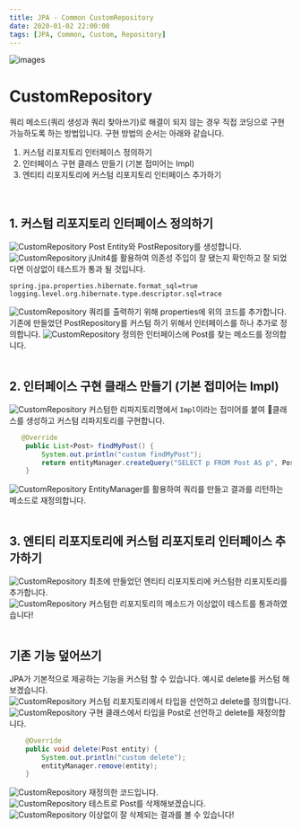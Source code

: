 ```yaml
---
title: JPA - Common CustomRepository
date: 2020-01-02 22:00:00
tags: [JPA, Common, Custom, Repository]
---
```


![images](../../images//jpa/jpa.jpg)<br/>

# CustomRepository

쿼리 메소드(쿼리 생성과 쿼리 찾아쓰기)로 해결이 되지 않는 경우 직접 코딩으로 구현 가능하도록 하는 방법입니다. 구현 방법의 순서는 아래와 같습니다.

1. 커스텀 리포지토리 인터페이스 정의하기
2. 인터페이스 구현 클래스 만들기 (기본 접미어는 Impl)
3. 엔티티 리포지토리에 커스텀 리포지토리 인터페이스 추가하기

<br/>

## 1. 커스텀 리포지토리 인터페이스 정의하기

![CustomRepository](../../images//jpa/customrepository/cus1.png) Post Entity와 PostRepository를 생성합니다.<br/>
![CustomRepository](../../images//jpa/customrepository/cus2.png) jUnit4를 활용하여 의존성 주입이 잘 됐는지 확인하고 잘 되었다면 이상없이 테스트가 통과 될 것입니다.<br/>

```properties
spring.jpa.properties.hibernate.format_sql=true
logging.level.org.hibernate.type.descriptor.sql=trace
```

![CustomRepository](../../images//jpa/customrepository/cus3.png) 쿼리를 출력하기 위해 properties에 위의 코드를 추가합니다.<br/>
기존에 만들었던 PostRepository를 커스텀 하기 위해서 인터페이스를 하나 추가로 정의합니다.
![CustomRepository](../../images//jpa/customrepository/cus4.png) 정의한 인터페이스에 Post를 찾는 메소드를 정의합니다.<br/>
<br/>

## 2. 인터페이스 구현 클래스 만들기 (기본 접미어는 Impl)

![CustomRepository](../../images//jpa/customrepository/cus6.png) 커스텀한 리파지토리명에서 `Impl`이라는 접미어를 붙여 클래스를 생성하고 커스텀 리파지토리를 구현합니다.<br/>

```java
   @Override
    public List<Post> findMyPost() {
        System.out.println("custom findMyPost");
        return entityManager.createQuery("SELECT p FROM Post AS p", Post.class).getResultList();
    }
```

![CustomRepository](../../images//jpa/customrepository/cus7.png) EntityManager를 활용하여 쿼리를 만들고 결과를 리턴하는 메소드로 재정의합니다.<br/>
<br/>

## 3. 엔티티 리포지토리에 커스텀 리포지토리 인터페이스 추가하기

![CustomRepository](../../images//jpa/customrepository/cus8.png) 최초에 만들었던 엔티티 리포지토리에 커스텀한 리포지토리를 추가합니다.<br/>
![CustomRepository](../../images//jpa/customrepository/cus10.png) 커스텀한 리포지토리의 메소드가 이상없이 테스트를 통과하였습니다!<br/>
<br/>

## 기존 기능 덮어쓰기

JPA가 기본적으로 제공하는 기능을 커스텀 할 수 있습니다. 예시로 delete를 커스텀 해보겠습니다.<br/>
![CustomRepository](../../images//jpa/customrepository/cus11.png) 커스텀 리포지토리에서 타입을 선언하고 delete를 정의합니다.<br/>
![CustomRepository](../../images//jpa/customrepository/cus12.png) 구현 클래스에서 타입을 Post로 선언하고 delete를 재정의합니다.<br/>

```java
    @Override
    public void delete(Post entity) {
        System.out.println("custom delete");
        entityManager.remove(entity);
    }
```

![CustomRepository](../../images//jpa/customrepository/cus13.png) 재정의한 코드입니다.<br/>
![CustomRepository](../../images//jpa/customrepository/cus14.png) 테스트로 Post를 삭제해보겠습니다.<br/>
![CustomRepository](../../images//jpa/customrepository/cus15.png) 이상없이 잘 삭제되는 결과를 볼 수 있습니다!<br/>
